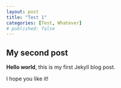 ```yaml
---
layout: post
title: "Test 1"
categories: [Test, Whatever]
# published: false
---
```


## My second post

**Hello world**, this is my first Jekyll blog post.

I hope you like it!
